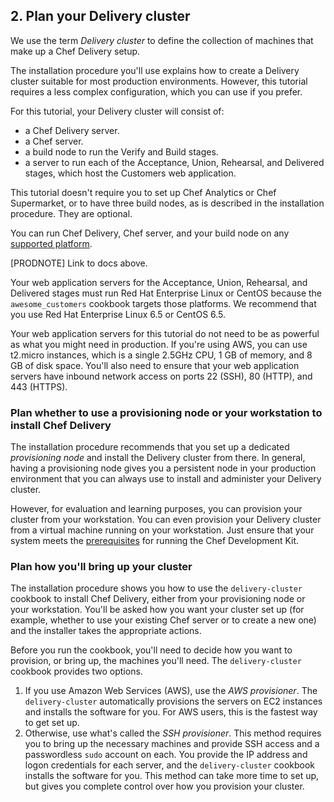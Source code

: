 ## 2. Plan your Delivery cluster

We use the term _Delivery cluster_ to define the collection of machines that make up a Chef Delivery setup.

The installation procedure you'll use explains how to create a Delivery cluster suitable for most production environments. However, this tutorial requires a less complex configuration, which you can use if you prefer.

For this tutorial, your Delivery cluster will consist of:

* a Chef Delivery server.
* a Chef server.
* a build node to run the Verify and Build stages.
* a server to run each of the Acceptance, Union, Rehearsal, and Delivered stages, which host the Customers web application.

This tutorial doesn't require you to set up Chef Analytics or Chef Supermarket, or to have three build nodes, as is described in the installation procedure. They are optional.

You can run Chef Delivery, Chef server, and your build node on any [supported platform]().

[PRODNOTE] Link to docs above.

Your web application servers for the Acceptance, Union, Rehearsal, and Delivered stages must run Red Hat Enterprise Linux or CentOS because the `awesome_customers` cookbook targets those platforms. We recommend that you use Red Hat Enterprise Linux 6.5 or CentOS 6.5.

Your web application servers for this tutorial do not need to be as powerful as what you might need in production. If you're using AWS, you can use t2.micro instances, which is a single 2.5GHz CPU, 1 GB of memory, and 8 GB of disk space. You'll also need to ensure that your web application servers have inbound network access on ports 22 (SSH), 80 (HTTP), and 443 (HTTPS).

### Plan whether to use a provisioning node or your workstation to install Chef Delivery

The installation procedure recommends that you set up a dedicated _provisioning node_ and install the Delivery cluster from there. In general, having a provisioning node gives you a persistent node in your production environment that you can always use to install and administer your Delivery cluster.

However, for evaluation and learning purposes, you can provision your cluster from your workstation. You can even provision your Delivery cluster from a virtual machine running on your workstation. Just ensure that your system meets the [prerequisites](https://docs.chef.io/install_dk.html#review-prerequisites) for running the Chef Development Kit.

### Plan how you'll bring up your cluster

The installation procedure shows you how to use the `delivery-cluster` cookbook to install Chef Delivery, either from your provisioning node or your workstation. You'll be asked how you want your cluster set up (for example, whether to use your existing Chef server or to create a new one) and the installer takes the appropriate actions.

Before you run the cookbook, you'll need to decide how you want to provision, or bring up, the machines you'll need. The `delivery-cluster` cookbook provides two options.

1. If you use Amazon Web Services (AWS), use the _AWS provisioner_. The `delivery-cluster` automatically provisions the servers on EC2 instances and installs the software for you. For AWS users, this is the fastest way to get set up.
1. Otherwise, use what's called the _SSH provisioner_. This method requires you to bring up the necessary machines and provide SSH access and a passwordless `sudo` account on each. You provide the IP address and logon credentials for each server, and the `delivery-cluster` cookbook installs the software for you. This method can take more time to set up, but gives you complete control over how you provision your cluster.
